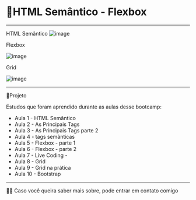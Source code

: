 # 🚀HTML Semântico  - Flexbox
***********************************************************************************************
HTML Semântico
![image](https://user-images.githubusercontent.com/72118415/176350614-611ed971-115a-4dda-b475-5b6b8fcb81af.png)


Flexbox

![image](https://user-images.githubusercontent.com/72118415/178883563-dc11cbd3-f1f7-47d4-9098-ebffe3d547fe.png)


Grid

![image](https://user-images.githubusercontent.com/72118415/178884813-56ddd035-3272-49cc-9f2a-bcc6b9bda9f5.png)

***********************************************************************************************
🌱Projeto

Estudos que foram aprendido durante as aulas desse bootcamp:

- Aula 1 -  HTML Semântico
- Aula 2 - As Principais Tags
- Aula 3 - As Principais Tags parte 2
- Aula 4 - tags semânticas
- Aula 5 - Flexbox - parte 1
- Aula 6 - Flexbox - parte 2
- Aula 7 - Live Coding - 
- Aula 8 - Grid
- Aula 9 - Grid na prática
- Aula 10 - Bootstrap

***********************************************************************************************
👩‍💻 Caso você queira saber mais sobre, pode entrar em contato comigo
